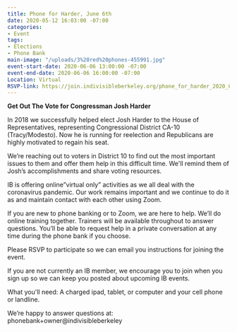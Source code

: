 ```yaml
---
title: Phone for Harder, June 6th
date: 2020-05-12 16:03:00 -07:00
categories:
- Event
tags:
- Elections
- Phone Bank
main-image: "/uploads/3%20red%20phones-455991.jpg"
event-start-date: 2020-06-06 13:00:00 -07:00
event-end-date: 2020-06-06 16:00:00 -07:00
Location: Virtual
RSVP-link: https://join.indivisibleberkeley.org/phone_for_harder_2020_06_06
---
```


**Get Out The Vote for Congressman Josh Harder**

In 2018 we successfully helped elect Josh Harder to the House of Representatives, representing Congressional District CA-10 (Tracy/Modesto). Now he is running for reelection and Republicans are highly motivated to regain his seat. 

We’re reaching out to voters in District 10 to find out the most important issues to them and offer them help in this difficult time. We'll remind them of Josh’s accomplishments and share voting resources. 

IB is offering online”virtual only” activities as we all deal with the coronavirus pandemic. Our work remains important and we continue to do it as and maintain contact with each other using Zoom. 

If you are new to phone banking or to Zoom, we are here to help. We’ll do online training together. Trainers will be available throughout to answer questions. You’ll be able to request help in a private conversation at any time during the phone bank if you choose.

Please RSVP to participate so we can email you instructions for joining the event.

If you are not currently an IB member, we encourage you to join when you sign up so we can keep you posted about upcoming IB events.

What you'll need: A charged ipad, tablet, or computer and your cell phone or landline.

We’re happy to answer questions at: phonebank\+owner@indivisibleberkeley